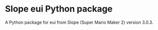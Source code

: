 # Slope eui Python package
A Python package for eui from Slope (Super Mario Maker 2) version 3.0.3.
